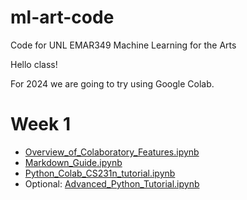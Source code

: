 # ml-art-code
Code for UNL EMAR349 Machine Learning for the Arts

Hello class!

For 2024 we are going to try using Google Colab. 

# Week 1
- [Overview_of_Colaboratory_Features.ipynb](https://github.com/roberttwomey/ml-art-code/blob/master/basics/Overview_of_Colaboratory_Features.ipynb)
- [Markdown_Guide.ipynb](https://github.com/roberttwomey/ml-art-code/blob/master/basics/Markdown_Guide.ipynb)
- [Python_Colab_CS231n_tutorial.ipynb](https://github.com/roberttwomey/ml-art-code/blob/master/basics/Python_Colab_CS231n_tutorial.ipynb)
- Optional: [Advanced_Python_Tutorial.ipynb](https://github.com/roberttwomey/ml-art-code/blob/master/basics/Advanced_Python_Tutorial.ipynb)
